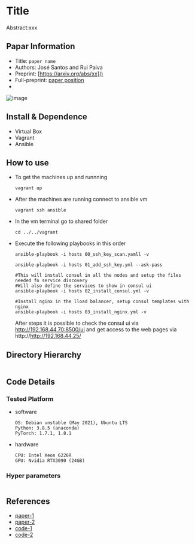 Title
===
Abstract:xxx
## Papar Information
- Title:  `paper name`
- Authors:  José Santos and Rui Paiva
- Preprint: [https://arxiv.org/abs/xx]()
- Full-preprint: [paper position]()
- 
![image](https://github.com/Joselpsantos/MEI-System/assets/113514374/238c6258-b835-4e38-83d4-d57d59b6ad11)

## Install & Dependence
- Virtual Box
- Vagrant
- Ansible

## How to use


- To get the machines up and runnning
  ```
  vagrant up
  ```
- After the machines are running connect to ansible vm
  ```
  vagrant ssh ansible
  ```
- In the vm terminal go to shared folder
  ```
  cd ../../vagrant
  ```
- Execute the following playbooks in this order
  ```
  ansible-playbook -i hosts 00_ssh_key_scan.yamll -v
  
  ansible-playbook -i hosts 01_add_ssh_key.yml --ask-pass

  #This will install consul in all the nodes and setup the files needed fo service discovery
  #Will also define the services to show in consul ui
  ansible-playbook -i hosts 02_install_consul.yml -v

  #Install nginx in the lload balancer, setup consul templates with nginx 
  ansible-playbook -i hosts 03_install_nginx.yml -v
  
  ```
  After steps it is possible to check the consul ui via http://192.168.44.70:8500/ui and get access to the web pages via http://http://192.168.44.25/

## Directory Hierarchy
```
```
## Code Details
### Tested Platform
- software
  ```
  OS: Debian unstable (May 2021), Ubuntu LTS
  Python: 3.8.5 (anaconda)
  PyTorch: 1.7.1, 1.8.1
  ```
- hardware
  ```
  CPU: Intel Xeon 6226R
  GPU: Nvidia RTX3090 (24GB)
  ```
### Hyper parameters
```
```
## References
- [paper-1]()
- [paper-2]()
- [code-1](https://github.com)
- [code-2](https://github.com)
  

